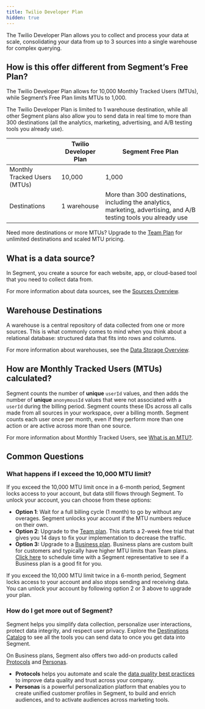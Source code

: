 ```yaml
---
title: Twilio Developer Plan
hidden: true
---
```



The Twilio Developer Plan allows you to collect and process your data at scale, consolidating your data from up to 3 sources into a single warehouse for complex querying. 

## How is this offer different from Segment’s Free Plan?

The Twilio Developer Plan allows for 10,000 Monthly Tracked Users (MTUs), while Segment’s Free Plan limits MTUs to 1,000. 

The Twilio Developer Plan is limited to 1 warehouse destination, while all other Segment plans also allow you to send data in real time to more than 300 destinations (all the analytics, marketing, advertising, and A/B testing tools you already use). 

|                              | Twilio Developer Plan | Segment Free Plan          |
| ---------------------------- | --------------------- | -------------------------- |
| Monthly Tracked Users (MTUs) | 10,000                | 1,000                      |
| Destinations                 | 1 warehouse           | More than 300 destinations, including the analytics, marketing, advertising, and A/B testing tools you already use |


Need more destinations or more MTUs? Upgrade to the [Team Plan](https://segment.com/pricing) for unlimited destinations and scaled MTU pricing. 


## What is a data source? 

In Segment, you create a source for each website, app, or cloud-based tool that you need to collect data from. 

For more information about data sources, see the [Sources Overview](/docs/connections/sources/).


## Warehouse Destinations

A warehouse is a central repository of data collected from one or more sources. This is what commonly comes to mind when you think about a relational database: structured data that fits into rows and columns.

For more information about warehouses, see the [Data Storage Overview](/docs/connections/storage/). 


## How are Monthly Tracked Users (MTUs) calculated? 

Segment counts the number of **unique** `userId` values, and then adds the number of **unique** `anonymousId` values that were not associated with a `userId` during the billing period. Segment counts these IDs across all calls made from all sources in your workspace, over a billing month. Segment counts each user once per month, even if they perform more than one action or are active across more than one source.

For more information about Monthly Tracked Users, see [What is an MTU?](/docs/guides/usage-and-billing/mtus-and-throughput/#what-is-an-mtu).


## Common Questions

### What happens if I exceed the 10,000 MTU limit?
If you exceed the 10,000 MTU limit once in a 6-month period, Segment locks access to your account, but data still flows through Segment. To unlock your account, you can choose from these options:

- **Option 1**: Wait for a full billing cycle (1 month) to go by without any overages. Segment unlocks your account if the MTU numbers reduce on their own.
- **Option 2**: Upgrade to the [Team plan](https://segment.com/pricing/). This starts a 2-week free trial that gives you 14 days to fix your implementation to decrease the traffic.
- **Option 3:** Upgrade to a [Business plan](https://segment.com/pricing/). Business plans are custom built for customers and typically have higher MTU limits than Team plans. [Click here](https://segment.com/demo) to schedule time with a Segment representative to see if a Business plan is a good fit for you.

If you exceed the 10,000 MTU limit twice in a 6-month period, Segment locks access to your account and also stops sending and receiving data. You can unlock your account by following option 2 or 3 above to upgrade your plan.

### How do I get more out of Segment?

Segment helps you simplify data collection, personalize user interactions, protect data integrity, and respect user privacy. Explore the [Destinations Catalog](/docs/connections/destinations/catalog/) to see all the tools you can send data to once you get data into Segment. 

On Business plans, Segment also offers two add-on products called [Protocols](/docs/protocols/) and [Personas](/docs/personas/).   

- **Protocols** helps you automate and scale the [data quality best practices](/docs/protocols/tracking-plan/best-practices/) to improve data quality and trust across your company.
- **Personas** is a powerful personalization platform that enables you to create unified customer profiles in Segment, to build and enrich audiences, and to activate audiences across marketing tools.

